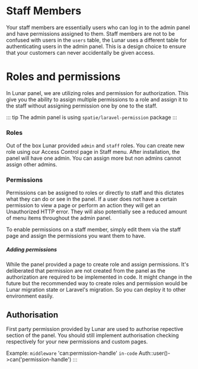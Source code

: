 # Staff Members

Your staff members are essentially users who can log in to the admin panel and have permissions assigned to them. Staff 
members are not to be confused with users in the `users` table, the Lunar uses a different table for authenticating 
users in the admin panel. This is a design choice to ensure that your customers can never accidentally be given access.

# Roles and permissions

In Lunar panel, we are utilizing roles and permission for authorization. This give you the ability to assign multiple 
permissions to a role and assign it to the staff without assigning permission one by one to the staff. 

::: tip
The admin panel is using `spatie/laravel-permission` package
:::

### Roles
Out of the box Lunar provided `admin` and `staff` roles. You can create new role using our Access Control page in Staff 
menu.
After installation, the panel will have one admin. You can assign more but non admins cannot assign other admins.

### Permissions
Permissions can be assigned to roles or directly to staff and this dictates what they can do or see in the panel. If a 
user does not have a certain permission to view a page or perform an action they will get an Unauthorized HTTP error. 
They will also potentially see a reduced amount of menu items throughout the admin panel.

To enable permissions on a staff member, simply edit them via the staff page and assign the permissions you want them 
to have.

##### Adding permissions
While the panel provided a page to create role and assign permissions. It's deliberated that permission are not created 
from the panel as the authorization are required to be implemented in code. It might change in the future but the 
recommended way to create roles and permission would be Lunar migration state or Laravel's migration. So you can deploy 
it to other environment easily.

## Authorisation
First party permission provided by Lunar are used to authorise repective section of the panel. You should still 
implement authorisation checking respectively for your new permissions and custom pages.

Example:
`middleware` 'can:permission-handle'
`in-code` Auth::user()->can('permission-handle')
:::
